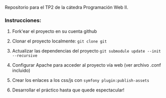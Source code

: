 
Repositorio para el TP2 de la cátedra Programación Web II.

### Instrucciones:

1. Fork'ear el proyecto en su cuenta github

2. Clonar el proyecto localmente:
    `git clone git`


3. Actualizar las dependencias del proyecto
    `git submodule update --init --recursive`

4. Configurar Apache para acceder al proyecto vía web (ver archivo .conf incluido)

5. Crear los enlaces a los css/js con `symfony plugin:publish-assets`

6. Desarrollar el práctico hasta que quede espectacular!
